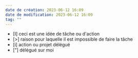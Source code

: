 ```yaml
---
date de création: 2023-06-12 16:09
date de modification: 2023-06-12 16:09
tag: ""
---
```

- [I] ceci est une idée de tâche ou d'action
- [>] raison pour laquelle il est impossible de faire la tâche 
- [i] action ou projet délégué
- ["] délégué sur moi